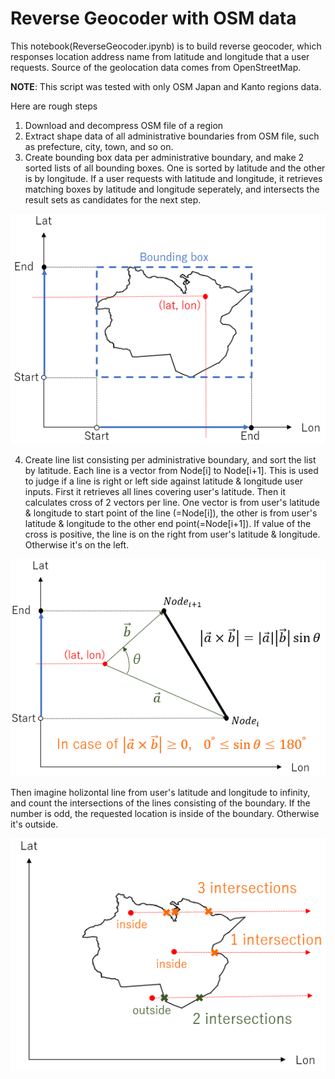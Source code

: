 # Reverse Geocoder with OSM data
This notebook(ReverseGeocoder.ipynb) is to build reverse geocoder, which responses location address name from latitude and longitude that a user requests. Source of the geolocation data comes from OpenStreetMap.

**NOTE**: This script was tested with only OSM Japan and Kanto regions data.

Here are rough steps
1. Download and decompress OSM file of a region
2. Extract shape data of all administrative boundaries from OSM file, such as prefecture, city, town, and so on.
3. Create bounding box data per administrative boundary, and make 2 sorted lists of all bounding boxes. One is sorted by latitude and the other is by longitude. If a user requests with latitude and longitude, it retrieves matching boxes by latitude and longitude seperately, and intersects the result sets as candidates for the next step.

<img src="./img/boundingbox.png">

4. Create line list consisting per administrative boundary, and sort the list by latitude. Each line is a vector from Node\[i\] to Node\[i+1\]. This is used to judge if a line is right or left side against latitude & longitude user inputs. First it retrieves all lines covering user's latitude. Then it calculates cross of 2 vectors per line. One vector is from user's latitude & longitude to start point of the line (=Node\[i\]), the other is from user's latitude & longitude to the other end point(=Node\[i+1\]). If value of the cross is positive, the line is on the right from user's latitude & longitude. Otherwise it's on the left.

<img src="./img/cross.png">

Then imagine holizontal line from user's latitude and longitude to infinity, and count the intersections of the lines consisting of the boundary. If the number is odd, the requested location is inside of the boundary. Otherwise it's outside.

<img src="./img/intersections.png">
